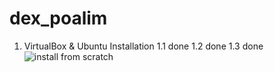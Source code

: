 # dex_poalim
1. VirtualBox & Ubuntu Installation
  1.1 done
  1.2 done
  1.3 done
![install from scratch](https://github.com/user-attachments/assets/fa35e93d-fb81-4486-a2cc-021ce328d993)
